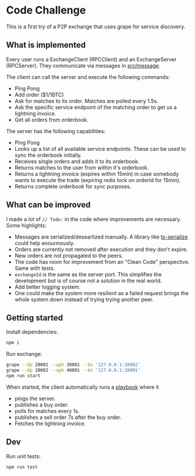 # Code Challenge

This is a first try of a P2P exchange that uses grape for service discovery.

## What is implemented

Every user runs a ExchangeClient (RPCClient) and an ExchangeServer (RPCServer). They communicate via messages in [src/message](src/message/).

The client can call the server and execute the following commands:
- Ping Pong
- Add order ($1/1BTC)
- Ask for matches to its order. Matches are polled every 1.5s.
- Ask the specific service endpoint of the matching order to get us a lightning invoice.
- Get all orders from orderbook.

The server has the following capabilities:
- Ping Pong
- Looks up a list of all available service endpoints. These can be used to sync the orderbook initially.
- Receives single orders and adds it to its orderbook.
- Returns matches to the user from within it's orderbook.
- Returns a lightning invoice (expires within 15min) in case somebody wants to execute the trade (expiring redis lock on orderId for 15min).
- Returns complete orderbook for sync purposes.

## What can be improved

I made a lot of `// Todo:` in the code where improvements are necessary. Some highlights:

- Messages are serialized/desearlized manually. A library like [ts-serialize](https://www.npmjs.com/package/ts-serializable) could help enourmously.
- Orders are currently not removed after execution and they don't expire.
- New orders are not propagated to the peers.
- The code has room for improvement from an "Clean Code" perspective. Same with tests.
- `exchangeId` is the same as the server port. This simplifies the development but is of course not a solution in the real world.
- Add better logging system.
- One could make the system more resilient as a failed request brings the whole system down instead of trying trying another peer.


## Getting started

Install dependencies:
```bash
npm i
```

Run exchange:
```bash
grape --dp 20001 --aph 30001 --bn '127.0.0.1:20002'
grape --dp 20002 --aph 40001 --bn '127.0.0.1:20001'
npm run start
```

When started, the client automatically runs a [playbook](src/index.ts) where it 
- pings the server.
- publishes a buy order.
- polls for matches every 1s.
- publishes a sell order 7s after the buy order.
- Fetches the lightning invoice.


## Dev

Run unit tests:

```bash
npm run test
```